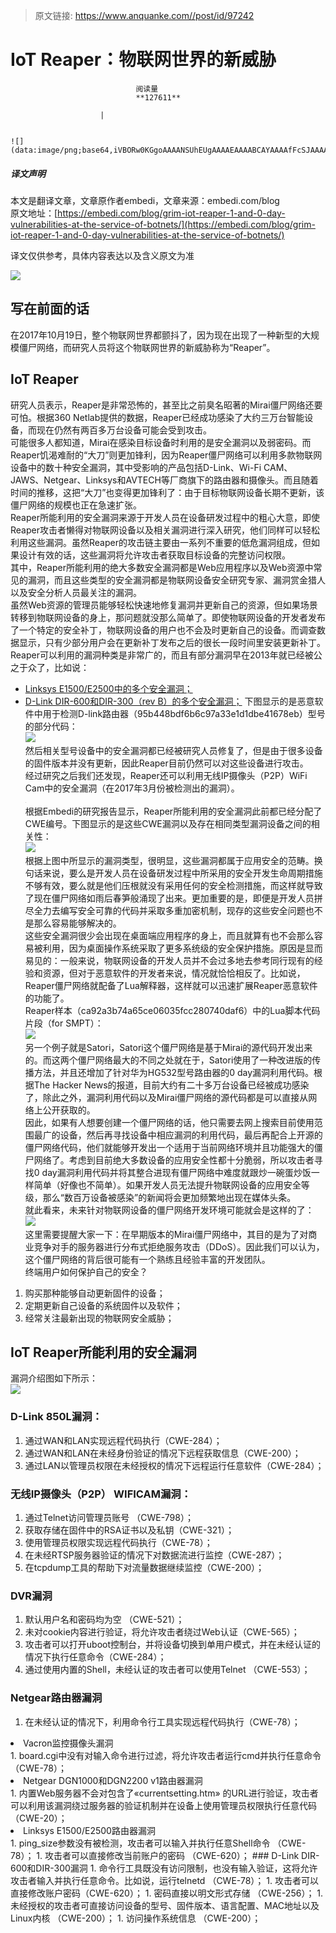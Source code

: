 > 原文链接: https://www.anquanke.com//post/id/97242 


# IoT Reaper：物联网世界的新威胁


                                阅读量   
                                **127611**
                            
                        |
                        
                                                                                                                                    ![](data:image/png;base64,iVBORw0KGgoAAAANSUhEUgAAAAEAAAABCAYAAAAfFcSJAAAAAXNSR0IArs4c6QAAAARnQU1BAACxjwv8YQUAAAAJcEhZcwAADsQAAA7EAZUrDhsAAAANSURBVBhXYzh8+PB/AAffA0nNPuCLAAAAAElFTkSuQmCC)
                                                                                            



##### 译文声明

本文是翻译文章，文章原作者embedi，文章来源：embedi.com/blog
                                <br>原文地址：[https://embedi.com/blog/grim-iot-reaper-1-and-0-day-vulnerabilities-at-the-service-of-botnets/](https://embedi.com/blog/grim-iot-reaper-1-and-0-day-vulnerabilities-at-the-service-of-botnets/)

译文仅供参考，具体内容表达以及含义原文为准

[![](https://p0.ssl.qhimg.com/t0105a56e419c570205.png)](https://p0.ssl.qhimg.com/t0105a56e419c570205.png)



## 写在前面的话

在2017年10月19日，整个物联网世界都颤抖了，因为现在出现了一种新型的大规模僵尸网络，而研究人员将这个物联网世界的新威胁称为“Reaper”。



## IoT Reaper

研究人员表示，Reaper是非常恐怖的，甚至比之前臭名昭著的Mirai僵尸网络还要可怕。根据360 Netlab提供的数据，Reaper已经成功感染了大约三万台智能设备，而现在仍然有两百多万台设备可能会受到攻击。<br>
可能很多人都知道，Mirai在感染目标设备时利用的是安全漏洞以及弱密码。而Reaper饥渴难耐的“大刀”则更加锋利，因为Reaper僵尸网络可以利用多款物联网设备中的数十种安全漏洞，其中受影响的产品包括D-Link、Wi-Fi CAM、JAWS、Netgear、Linksys和AVTECH等厂商旗下的路由器和摄像头。而且随着时间的推移，这把“大刀”也变得更加锋利了：由于目标物联网设备长期不更新，该僵尸网络的规模也正在急速扩张。<br>
Reaper所能利用的安全漏洞来源于开发人员在设备研发过程中的粗心大意，即使Reaper攻击者懒得对物联网设备以及相关漏洞进行深入研究，他们同样可以轻松利用这些漏洞。虽然Reaper的攻击链主要由一系列不重要的低危漏洞组成，但如果设计有效的话，这些漏洞将允许攻击者获取目标设备的完整访问权限。<br>
其中，Reaper所能利用的绝大多数安全漏洞都是Web应用程序以及Web资源中常见的漏洞，而且这些类型的安全漏洞都是物联网设备安全研究专家、漏洞赏金猎人以及安全分析人员最关注的漏洞。<br>
虽然Web资源的管理员能够轻松快速地修复漏洞并更新自己的资源，但如果场景转移到物联网设备的身上，那问题就没那么简单了。即使物联网设备的开发者发布了一个特定的安全补丁，物联网设备的用户也不会及时更新自己的设备。而调查数据显示，只有少部分用户会在更新补丁发布之后的很长一段时间里安装更新补丁。<br>
Reaper可以利用的漏洞种类是非常广的，而且有部分漏洞早在2013年就已经被公之于众了，比如说：
- [Linksys E1500/E2500中的多个安全漏洞；](http://www.s3cur1ty.de/m1adv2013-004)
- [D-Link DIR-600和DIR-300（rev B）的多个安全漏洞；](http://www.s3cur1ty.de/m1adv2013-003)
下图显示的是恶意软件中用于检测D-link路由器（95b448bdf6b6c97a33e1d1dbe41678eb）型号的部分代码：<br>[![](https://p2.ssl.qhimg.com/t01b1a6e7fb7e8e3282.png)](https://p2.ssl.qhimg.com/t01b1a6e7fb7e8e3282.png)<br>
然后相关型号设备中的安全漏洞都已经被研究人员修复了，但是由于很多设备的固件版本并没有更新，因此Reaper目前仍然可以对这些设备进行攻击。<br>
经过研究之后我们还发现，Reaper还可以利用无线IP摄像头（P2P）WiFi Cam中的安全漏洞（在2017年3月份被检测出的漏洞）。<br>[![](data:image/png;base64,iVBORw0KGgoAAAANSUhEUgAAAAEAAAABCAYAAAAfFcSJAAAAAXNSR0IArs4c6QAAAARnQU1BAACxjwv8YQUAAAAJcEhZcwAADsQAAA7EAZUrDhsAAAANSURBVBhXYzh8+PB/AAffA0nNPuCLAAAAAElFTkSuQmCC)](https://embedi.com/wp-content/uploads/2018/01/reaper_infection.gif)<br>
根据Embedi的研究报告显示，Reaper所能利用的安全漏洞此前都已经分配了CWE编号。下图显示的是这些CWE漏洞以及存在相同类型漏洞设备之间的相关性：<br>[![](https://p2.ssl.qhimg.com/t019c1809f4e16059b0.png)](https://p2.ssl.qhimg.com/t019c1809f4e16059b0.png)<br>
根据上图中所显示的漏洞类型，很明显，这些漏洞都属于应用安全的范畴。换句话来说，要么是开发人员在设备研发过程中所采用的安全开发生命周期措施不够有效，要么就是他们压根就没有采用任何的安全检测措施，而这样就导致了现在僵尸网络如雨后春笋般涌现了出来。更加重要的是，即便是开发人员拼尽全力去编写安全可靠的代码并采取多重加密机制，现存的这些安全问题也不是那么容易能够解决的。<br>
这些安全漏洞很少会出现在桌面端应用程序的身上，而且就算有也不会那么容易被利用，因为桌面操作系统采取了更多系统级的安全保护措施。原因是显而易见的：一般来说，物联网设备的开发人员并不会过多地去参考同行现有的经验和资源，但对于恶意软件的开发者来说，情况就恰恰相反了。比如说，Reaper僵尸网络就配备了Lua解释器，这样就可以迅速扩展Reaper恶意软件的功能了。<br>
Reaper样本（ca92a3b74a65ce06035fcc280740daf6）中的Lua脚本代码片段（for SMPT）：<br>[![](https://p1.ssl.qhimg.com/t01cf15e7419323aae4.png)](https://p1.ssl.qhimg.com/t01cf15e7419323aae4.png)<br>
另一个例子就是Satori，Satori这个僵尸网络是基于Mirai的源代码开发出来的。而这两个僵尸网络最大的不同之处就在于，Satori使用了一种改进版的传播方法，并且还增加了针对华为HG532型号路由器的0 day漏洞利用代码。根据The Hacker News的报道，目前大约有二十多万台设备已经被成功感染了，除此之外，漏洞利用代码以及Mirai僵尸网络的源代码都是可以直接从网络上公开获取的。<br>
因此，如果有人想要创建一个僵尸网络的话，他只需要去网上搜索目前使用范围最广的设备，然后再寻找设备中相应漏洞的利用代码，最后再配合上开源的僵尸网络代码，他们就能够开发出一个适用于当前网络环境并且功能强大的僵尸网络了。考虑到目前绝大多数设备的应用安全性都十分脆弱，所以攻击者寻找0 day漏洞利用代码并将其整合进现有僵尸网络中难度就跟炒一碗蛋炒饭一样简单（好像也不简单）。如果开发人员无法提升物联网设备的应用安全等级，那么“数百万设备被感染”的新闻将会更加频繁地出现在媒体头条。<br>
就此看来，未来针对物联网设备的僵尸网络开发环境可能就会是这样的了：<br>[![](https://p3.ssl.qhimg.com/t0173cbb7b1eaee9271.png)](https://p3.ssl.qhimg.com/t0173cbb7b1eaee9271.png)<br>
这里需要提醒大家一下：在早期版本的Mirai僵尸网络中，其目的是为了对商业竞争对手的服务器进行分布式拒绝服务攻击（DDoS）。因此我们可以认为，这个僵尸网络的背后很可能有一个熟练且经验丰富的开发团队。<br>
终端用户如何保护自己的安全？
1. 购买那种能够自动更新固件的设备；
1. 定期更新自己设备的系统固件以及软件；
1. 经常关注最新出现的物联网安全威胁；
## IoT Reaper所能利用的安全漏洞

漏洞介绍图如下所示：<br>[![](https://p5.ssl.qhimg.com/t01bf0015395c2c5ff2.png)](https://p5.ssl.qhimg.com/t01bf0015395c2c5ff2.png)

### <a class="reference-link" name="D-Link%20850L%E6%BC%8F%E6%B4%9E%EF%BC%9A"></a>D-Link 850L漏洞：
1. 通过WAN和LAN实现远程代码执行（CWE-284）；
1. 通过WAN和LAN在未经身份验证的情况下远程获取信息（CWE-200）；
1. 通过LAN以管理员权限在未经授权的情况下远程运行任意软件（CWE-284）；
### <a class="reference-link" name="%E6%97%A0%E7%BA%BFIP%E6%91%84%E5%83%8F%E5%A4%B4%EF%BC%88P2P%EF%BC%89%20WIFICAM%E6%BC%8F%E6%B4%9E%EF%BC%9A"></a>无线IP摄像头（P2P） WIFICAM漏洞：
1. 通过Telnet访问管理员账号 （CWE-798）；
1. 获取存储在固件中的RSA证书以及私钥（CWE-321）；
1. 使用管理员权限实现远程代码执行（CWE-78）；
1. 在未经RTSP服务器验证的情况下对数据流进行监控（CWE-287）；
1. 在tcpdump工具的帮助下对流量数据继续监控（CWE-200）；
### <a class="reference-link" name="DVR%E6%BC%8F%E6%B4%9E"></a>DVR漏洞
1. 默认用户名和密码均为空 （CWE-521）；
1. 未对cookie内容进行验证，将允许攻击者绕过Web认证（CWE-565）；
1. 攻击者可以打开uboot控制台，并将设备切换到单用户模式，并在未经认证的情况下执行任意命令（CWE-284）；
1. 通过使用内置的Shell，未经认证的攻击者可以使用Telnet （CWE-553）；
### <a class="reference-link" name="Netgear%E8%B7%AF%E7%94%B1%E5%99%A8%E6%BC%8F%E6%B4%9E"></a>Netgear路由器漏洞
1. 在未经认证的情况下，利用命令行工具实现远程代码执行（CWE-78）；
<li>
<a class="reference-link" name="Vacron%E7%9B%91%E6%8E%A7%E6%91%84%E5%83%8F%E5%A4%B4%E6%BC%8F%E6%B4%9E"></a>Vacron监控摄像头漏洞</li>
1. board.cgi中没有对输入命令进行过滤，将允许攻击者运行cmd并执行任意命令（CWE-78）；
<li>
<a class="reference-link" name="Netgear%20DGN1000%E5%92%8CDGN2200%20v1%E8%B7%AF%E7%94%B1%E5%99%A8%E6%BC%8F%E6%B4%9E"></a>Netgear DGN1000和DGN2200 v1路由器漏洞</li>
1. 内置Web服务器不会对包含了«currentsetting.htm» 的URL进行验证，攻击者可以利用该漏洞绕过服务器的验证机制并在设备上使用管理员权限执行任意代码（CWE-20）；
<li>
<a class="reference-link" name="Linksys%20E1500/E2500%E8%B7%AF%E7%94%B1%E5%99%A8%E6%BC%8F%E6%B4%9E"></a>Linksys E1500/E2500路由器漏洞</li>
1. ping_size参数没有被检测，攻击者可以输入并执行任意Shell命令 （CWE-78）；
1. 攻击者可以直接修改当前账户的密码 （CWE-620）；
### <a class="reference-link" name="D-Link%20DIR-600%E5%92%8CDIR-300%E6%BC%8F%E6%B4%9E"></a>D-Link DIR-600和DIR-300漏洞
1. 命令行工具既没有访问限制，也没有输入验证，这将允许攻击者输入并执行任意命令。比如说，运行telnetd （CWE-78）；
1. 攻击者可以直接修改账户密码（CWE-620）；
1. 密码直接以明文形式存储 （CWE-256）；
1. 未经授权的攻击者可直接访问设备的型号、固件版本、语言配置、MAC地址以及Linux内核 （CWE-200）；
1. 访问操作系统信息 （CWE-200）；